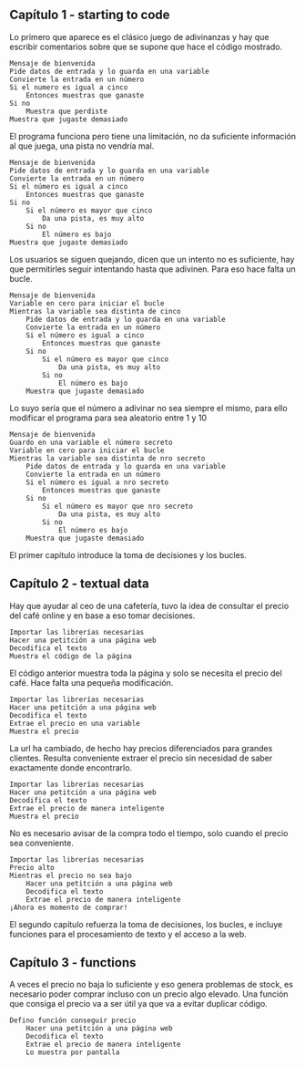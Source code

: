 ## Capítulo 1 - starting to code

Lo primero que aparece es el clásico juego de adivinanzas y hay que escribir comentarios sobre que se supone que hace el código mostrado.

```
Mensaje de bienvenida
Pide datos de entrada y lo guarda en una variable
Convierte la entrada en un número
Si el numero es igual a cinco
    Entonces muestras que ganaste
Si no
    Muestra que perdiste
Muestra que jugaste demasiado
```

El programa funciona pero tiene una limitación, no da suficiente información al que juega, una pista no vendría mal.

```
Mensaje de bienvenida
Pide datos de entrada y lo guarda en una variable
Convierte la entrada en un número
Si el número es igual a cinco
    Entonces muestras que ganaste
Si no
    Si el número es mayor que cinco
        Da una pista, es muy alto
    Si no
        El número es bajo
Muestra que jugaste demasiado
```

Los usuarios se siguen quejando, dicen que un intento no es suficiente, hay que permitirles seguir intentando hasta que adivinen. Para eso hace falta un bucle.

```
Mensaje de bienvenida
Variable en cero para iniciar el bucle
Mientras la variable sea distinta de cinco
    Pide datos de entrada y lo guarda en una variable
    Convierte la entrada en un número
    Si el número es igual a cinco
        Entonces muestras que ganaste
    Si no
        Si el número es mayor que cinco
            Da una pista, es muy alto
        Si no
            El número es bajo
    Muestra que jugaste demasiado
```

Lo suyo sería que el número a adivinar no sea siempre el mismo, para ello modificar el programa para sea aleatorio entre 1 y 10

```
Mensaje de bienvenida
Guardo en una variable el número secreto
Variable en cero para iniciar el bucle
Mientras la variable sea distinta de nro secreto
    Pide datos de entrada y lo guarda en una variable
    Convierte la entrada en un número
    Si el número es igual a nro secreto
        Entonces muestras que ganaste
    Si no
        Si el número es mayor que nro secreto
            Da una pista, es muy alto
        Si no
            El número es bajo
    Muestra que jugaste demasiado
```
El primer capítulo introduce la toma de decisiones y los bucles.

## Capítulo 2 - textual data

Hay que ayudar al ceo de una cafetería, tuvo la idea de consultar el precio del café online y en base a eso tomar decisiones.

```
Importar las librerías necesarias
Hacer una petitción a una página web
Decodifica el texto
Muestra el código de la página
```

El código anterior muestra toda la página y solo se necesita el precio del café. Hace falta una pequeña modificación.

```
Importar las librerías necesarias
Hacer una petitción a una página web
Decodifica el texto
Extrae el precio en una variable
Muestra el precio
```

La url ha cambiado, de hecho hay precios diferenciados para grandes clientes. Resulta conveniente extraer el precio sin necesidad de saber exactamente donde encontrarlo.

```
Importar las librerías necesarias
Hacer una petitción a una página web
Decodifica el texto
Extrae el precio de manera inteligente
Muestra el precio
```

No es necesario avisar de la compra todo el tiempo, solo cuando el precio sea conveniente.

```
Importar las librerías necesarias
Precio alto
Mientras el precio no sea bajo
    Hacer una petitción a una página web
    Decodifica el texto
    Extrae el precio de manera inteligente
¡Ahora es momento de comprar!
```

El segundo capítulo refuerza la toma de decisiones, los bucles, e incluye funciones para el procesamiento de texto y el acceso a la web.

## Capítulo 3 - functions

A veces el precio no baja lo suficiente y eso genera problemas de stock, es necesario poder comprar incluso con un precio algo elevado. Una función que consiga el precio va a ser útil ya que va a evitar duplicar código.

```
Defino función conseguir precio
    Hacer una petitción a una página web
    Decodifica el texto
    Extrae el precio de manera inteligente
    Lo muestra por pantalla
```